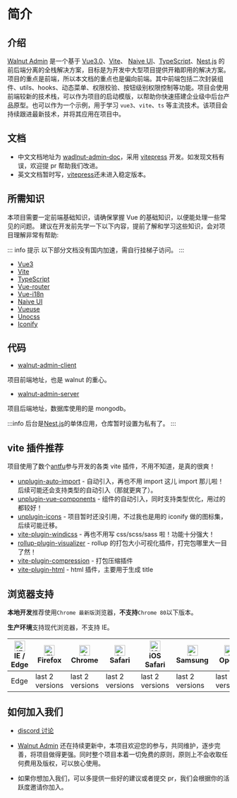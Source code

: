 # 简介

## 介绍

[Walnut Admin][walnut-admin-client] 是一个基于 [Vue3.0][vue3]、[Vite][vite]、 [Naive UI][naiveui]、[TypeScript][ts]、[Nest.js][nestjs] 的前后端分离的全栈解决方案，目标是为开发中大型项目提供开箱即用的解决方案。项目的重点是前端，所以本文档的重点也是偏向前端。其中前端包括二次封装组件、utils、hooks、动态菜单、权限校验、按钮级别权限控制等功能。项目会使用前端较新的技术栈，可以作为项目的启动模版，以帮助你快速搭建企业级中后台产品原型。也可以作为一个示例，用于学习 `vue3`、`vite`、`ts` 等主流技术。该项目会持续跟进最新技术，并将其应用在项目中。

## 文档

- 中文文档地址为 [wadlnut-admin-doc][doc]，采用 [vitepress][vitepress] 开发。如发现文档有误，欢迎提 pr 帮助我们改进。
- 英文文档暂时写，[vitepress][vitepress]还未进入稳定版本。

## 所需知识

本项目需要一定前端基础知识，请确保掌握 Vue 的基础知识，以便能处理一些常见的问题。
建议在开发前先学一下以下内容，提前了解和学习这些知识，会对项目理解非常有帮助:

::: info 提示
以下部分文档没有国内加速，需自行挂梯子访问。
:::

- [Vue3][vue3]
- [Vite][vite]
- [TypeScript][ts]
- [Vue-router][vue-router]
- [Vue-i18n][vue-i18n]
- [Naive UI][naiveui]
- [Vueuse][vueuse]
- [Unocss][unocss]
- [Iconify][iconify]

## 代码

- [walnut-admin-client][walnut-admin-client]

项目前端地址，也是 walnut 的重心。

- [walnut-admin-server][walnut-admin-server]

项目后端地址，数据库使用的是 mongodb。

:::info
后台是[Nest.js][nestjs]的单体应用，仓库暂时设置为私有了。
:::

## vite 插件推荐

项目使用了数个[antfu][antfu]参与开发的各类 vite 插件，不用不知道，是真的很爽！

- [unplugin-auto-import][unplugin-auto-import] - 自动引入，再也不用 import 这儿 import 那儿啦！后续可能还会支持类型的自动引入（那就更爽了）。
- [unplugin-vue-components][unplugin-vue-components] - 组件的自动引入，同时支持类型优化，用过的都较好！
- [unplugin-icons][unplugin-icons] - 项目暂时还没引用，不过我也是用的 iconify 做的图标集，后续可能迁移。
- [vite-plugin-windicss][vite-plugin-windicss] - 再也不用写 css/scss/sass 啦！功能十分强大！
- [rollup-plugin-visualizer][rollup-plugin-visualizer] - rollup 的打包大小可视化插件，打完包哪里大一目了然！
- [vite-plugin-compression][vite-plugin-compression] - 打包压缩插件
- [vite-plugin-html][vite-plugin-html] - html 插件，主要用于生成 title

## 浏览器支持

**本地开发**推荐使用`Chrome 最新版`浏览器，**不支持**`Chrome 80`以下版本。

**生产环境**支持现代浏览器，不支持 IE。

| [<img src="https://raw.githubusercontent.com/alrra/browser-logos/master/src/edge/edge_48x48.png" alt="IE / Edge" width="24px" height="24px" />](http://godban.github.io/browsers-support-badges/)<br/>IE / Edge | [<img src="https://raw.githubusercontent.com/alrra/browser-logos/master/src/firefox/firefox_48x48.png" alt="Firefox" width="24px" height="24px" />](http://godban.github.io/browsers-support-badges/)<br/>Firefox | [<img src="https://raw.githubusercontent.com/alrra/browser-logos/master/src/chrome/chrome_48x48.png" alt="Chrome" width="24px" height="24px" />](http://godban.github.io/browsers-support-badges/)<br/>Chrome | [<img src="https://raw.githubusercontent.com/alrra/browser-logos/master/src/safari/safari_48x48.png" alt="Safari" width="24px" height="24px" />](http://godban.github.io/browsers-support-badges/)<br/>Safari | [<img src="https://raw.githubusercontent.com/alrra/browser-logos/master/src/safari-ios/safari-ios_48x48.png" alt="iOS Safari" width="24px" height="24px" />](http://godban.github.io/browsers-support-badges/)<br/>iOS Safari | [<img src="https://raw.githubusercontent.com/alrra/browser-logos/master/src/samsung-internet/samsung-internet_48x48.png" alt="Samsung" width="24px" height="24px" />](http://godban.github.io/browsers-support-badges/)<br/>Samsung | [<img src="https://raw.githubusercontent.com/alrra/browser-logos/master/src/opera/opera_48x48.png" alt="Opera" width="24px" height="24px" />](http://godban.github.io/browsers-support-badges/)<br/>Opera |
| --------------------------------------------------------------------------------------------------------------------------------------------------------------------------------------------------------------- | ----------------------------------------------------------------------------------------------------------------------------------------------------------------------------------------------------------------- | ------------------------------------------------------------------------------------------------------------------------------------------------------------------------------------------------------------- | ------------------------------------------------------------------------------------------------------------------------------------------------------------------------------------------------------------- | ----------------------------------------------------------------------------------------------------------------------------------------------------------------------------------------------------------------------------- | ----------------------------------------------------------------------------------------------------------------------------------------------------------------------------------------------------------------------------------- | --------------------------------------------------------------------------------------------------------------------------------------------------------------------------------------------------------- |
| Edge                                                                                                                                                                                                            | last 2 versions                                                                                                                                                                                                   | last 2 versions                                                                                                                                                                                               | last 2 versions                                                                                                                                                                                               | last 2 versions                                                                                                                                                                                                               | last 2 versions                                                                                                                                                                                                                     | last 2 versions                                                                                                                                                                                           |

## 如何加入我们

- <a href="https://discord.gg/kfVuasVXs2" target='_blank'>discord 讨论</a>

- [Walnut Admin][walnut-admin-client] 还在持续更新中，本项目欢迎您的参与，共同维护，逐步完善，将项目做得更强。同时整个项目本着一切免费的原则，原则上不会收取任何费用及版权，可以放心使用。
- 如果你想加入我们，可以多提供一些好的建议或者提交 pr，我们会根据你的活跃度邀请你加入。

<!-- links -->

[author]: https://github.com/Zhaocl1997
[walnut-admin-client]: https://github.com/Zhaocl1997/walnut-admin-client
[walnut-admin-server]: https://github.com/Zhaocl1997/walnut-admin-server
[doc]: https://www.baidu.com
[antfu]: https://github.com/antfu
[vue3]: https://v3.cn.vuejs.org/
[vite]: https://cn.vitejs.dev/
[naiveui]: https://www.naiveui.com/zh-CN/dark
[ts]: https://www.typescriptlang.org/
[vitepress]: https://vitepress.vuejs.org/
[vue-router]: https://next.router.vuejs.org/
[nestjs]: https://nestjs.com/
[vueuse]: https://vueuse.org/
[windicss]: https://windicss.org/
[unocss]: https://github.com/unocss/unocss
[iconify]: https://iconify.design/
[vue-i18n]: https://vue-i18n.intlify.dev/
[unplugin-auto-import]: https://github.com/antfu/unplugin-auto-import
[unplugin-vue-components]: https://github.com/antfu/unplugin-vue-components
[unplugin-icons]: https://github.com/antfu/unplugin-icons
[vite-plugin-windicss]: https://github.com/windicss/vite-plugin-windicss
[rollup-plugin-visualizer]: https://github.com/btd/rollup-plugin-visualizer
[vite-plugin-html]: https://github.com/anncwb/vite-plugin-html
[vite-plugin-compression]: https://github.com/anncwb/vite-plugin-compression
